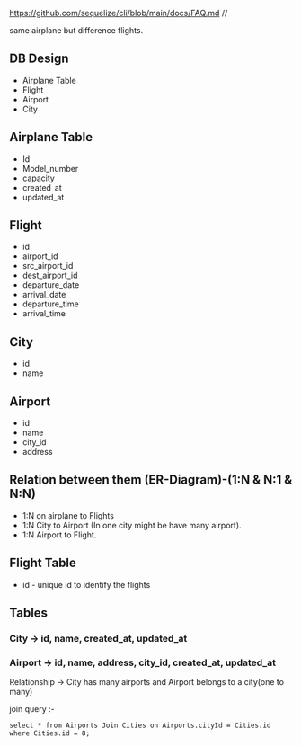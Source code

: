 https://github.com/sequelize/cli/blob/main/docs/FAQ.md
// 



same airplane but difference flights.


## DB Design
 - Airplane Table
 - Flight
 - Airport
 - City

## Airplane Table
 - Id
 - Model_number
 - capacity
 - created_at
 - updated_at

## Flight
 - id
 - airport_id
 - src_airport_id
 - dest_airport_id
 - departure_date
 - arrival_date
 - departure_time
 - arrival_time

## City
 - id
 - name

## Airport
 - id
 - name
 - city_id
 - address

## Relation between them (ER-Diagram)-(1:N & N:1 & N:N)
 - 1:N on airplane to Flights
 - 1:N City to Airport (In one city might be have many airport).
 - 1:N Airport to Flight.



## Flight Table

- id - unique id to identify the flights



## Tables

### City -> id, name, created_at, updated_at
### Airport -> id, name, address, city_id, created_at, updated_at
Relationship -> City has many airports and Airport belongs to a city(one to many)

join query :- 
```
select * from Airports Join Cities on Airports.cityId = Cities.id where Cities.id = 8;
```